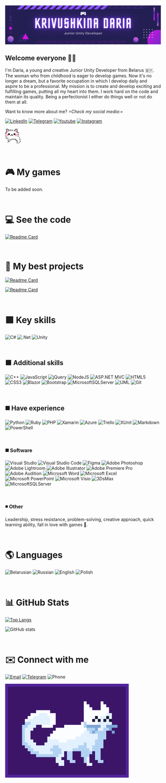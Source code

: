 ![](Banner.png)


## Welcome everyone 👋💜

I'm Daria, a young and creative Junior Unity Developer from Belarus 🇧🇾. The woman who from childhood is eager to develop games. Now it's no longer a dream, but a favorite occupation in which I develop daily and aspire to be a professional. My mission is to create and develop exciting and fulfilling games, putting all my heart into them. I work hard on the code and maintain its quality. Being a perfectionist I either do things well or not do them at all.

Want to know more about me? *=Check my social media:=*

[![LinkedIn](https://img.shields.io/badge/LinkedIn-blueviolet?logo=linkedin&style=for-the-badge&link=https://www.linkedin.com/in/дарья-кривушкина-3b31ab246/)](https://www.linkedin.com/in/дарья-кривушкина-3b31ab246/)
[![Telegram](https://img.shields.io/badge/Telegram-Ru_Channel-blueviolet?logo=telegram&style=for-the-badge&link=https://t.me/dkrivush)](https://t.me/dkrivush)
[![Youtube](https://img.shields.io/badge/Youtube-Ru_Videos-blueviolet?logo=youtube&style=for-the-badge&link=https://www.youtube.com/channel/UC1LQPG64CmNDyv7Q5k931AQ)](https://www.youtube.com/channel/UC1LQPG64CmNDyv7Q5k931AQ)
[![Instagram](https://img.shields.io/badge/Instagram-My_Life-blueviolet?logo=Instagram&style=for-the-badge&link=https://www.instagram.com/dashkrv/)](https://www.instagram.com/dashkrv/)

<img src="CatGif_2.gif" width="50" height="50"/>

&ensp;

# 🎮 My games
To be added soon.

&ensp;

# 💻 See the code
[![Readme Card](https://github-readme-stats.vercel.app/api/pin/?username=daridakr&repo=helix-jump&theme=tokyonight&text_color=FFFFFF&title_color=d315e3)](https://github.com/daridakr/helix-jump)

&ensp;

# 🎇 My best projects
[![Readme Card](https://github-readme-stats.vercel.app/api/pin/?username=daridakr&repo=progguru&theme=tokyonight&text_color=FFFFFF&title_color=d315e3)](https://github.com/daridakr/progguru)

[![Readme Card](https://github-readme-stats.vercel.app/api/pin/?username=daridakr&repo=Website-For-Crowdfunding-Campaigns&theme=tokyonight&text_color=FFFFFF&title_color=d315e3)](https://github.com/daridakr/Website-For-Crowdfunding-Campaigns)

&ensp;

# 🟪 Key skills

![C#](https://img.shields.io/badge/c%23-%23239120.svg?style=for-the-badge&logo=c-sharp&logoColor=white)
![.Net](https://img.shields.io/badge/.NET-5C2D91?style=for-the-badge&logo=.net&logoColor=white)
![Unity](https://img.shields.io/badge/unity-%23000000.svg?style=for-the-badge&logo=unity&logoColor=white)

&ensp;

## ⬛ Additional skills
![C++](https://img.shields.io/badge/c++-%2300599C.svg?style=for-the-badge&logo=c%2B%2B&logoColor=white)
![JavaScript](https://img.shields.io/badge/javascript-%23323330.svg?style=for-the-badge&logo=javascript&logoColor=%23F7DF1E)
![jQuery](https://img.shields.io/badge/jquery-%230769AD.svg?style=for-the-badge&logo=jquery&logoColor=white)
![NodeJS](https://img.shields.io/badge/node.js-6DA55F?style=for-the-badge&logo=node.js&logoColor=white)
![ASP.NET MVC](https://img.shields.io/badge/ASP.NET%20MVC-025E8C?style=for-the-badge&logoColor=white)
![HTML5](https://img.shields.io/badge/html5-%23E34F26.svg?style=for-the-badge&logo=html5&logoColor=white)
![CSS3](https://img.shields.io/badge/css3-%231572B6.svg?style=for-the-badge&logo=css3&logoColor=white)
![Blazor](https://img.shields.io/badge/blazor-%235C2D91.svg?style=for-the-badge&logo=blazor&logoColor=white)
![Bootstrap](https://img.shields.io/badge/bootstrap-%23563D7C.svg?style=for-the-badge&logo=bootstrap&logoColor=white)
![MicrosoftSQLServer](https://img.shields.io/badge/Microsoft%20SQL%20Sever-CC2927?style=for-the-badge&logo=microsoft%20sql%20server&logoColor=white)
![UML](https://img.shields.io/badge/UML-EF3939?style=for-the-badge&logoColor=white)
![Git](https://img.shields.io/badge/git-%23F05033.svg?style=for-the-badge&logo=git&logoColor=white)

&ensp;

## ◼️ Have experience
![Python](https://img.shields.io/badge/python-3670A0?style=for-the-badge&logo=python&logoColor=ffdd54)
![Ruby](https://img.shields.io/badge/ruby-%23CC342D.svg?style=for-the-badge&logo=ruby&logoColor=white)
![PHP](https://img.shields.io/badge/php-%23777BB4.svg?style=for-the-badge&logo=php&logoColor=white)
![Xamarin](https://img.shields.io/badge/Xamarin-3199DC?style=for-the-badge&logo=xamarin&logoColor=white)
![Azure](https://img.shields.io/badge/azure-%230072C6.svg?style=for-the-badge&logo=microsoftazure&logoColor=white)
![Trello](https://img.shields.io/badge/Trello-%23026AA7.svg?style=for-the-badge&logo=Trello&logoColor=white)
![XUnit](https://img.shields.io/badge/XUnit-2F3134?style=for-the-badge&logoColor=white)
![Markdown](https://img.shields.io/badge/markdown-%23000000.svg?style=for-the-badge&logo=markdown&logoColor=white)
![PowerShell](https://img.shields.io/badge/PowerShell-%235391FE.svg?style=for-the-badge&logo=powershell&logoColor=white)

&ensp;

### ◼️ Software
![Visual Studio](https://img.shields.io/badge/Visual%20Studio-5C2D91.svg?style=for-the-badge&logo=visual-studio&logoColor=white)
![Visual Studio Code](https://img.shields.io/badge/Visual%20Studio%20Code-0078d7.svg?style=for-the-badge&logo=visual-studio-code&logoColor=white)
![Figma](https://img.shields.io/badge/figma-%23F24E1E.svg?style=for-the-badge&logo=figma&logoColor=white)
![Adobe Photoshop](https://img.shields.io/badge/adobe%20photoshop-%2331A8FF.svg?style=for-the-badge&logo=adobe%20photoshop&logoColor=white)
![Adobe Lightroom](https://img.shields.io/badge/Adobe%20Lightroom-31A8FF.svg?style=for-the-badge&logo=Adobe%20Lightroom&logoColor=white)
![Adobe Illustrator](https://img.shields.io/badge/adobe%20illustrator-%23FF9A00.svg?style=for-the-badge&logo=adobe%20illustrator&logoColor=white)
![Adobe Premiere Pro](https://img.shields.io/badge/Adobe%20Premiere%20Pro-9999FF.svg?style=for-the-badge&logo=Adobe%20Premiere%20Pro&logoColor=white)
![Adobe Audition](https://img.shields.io/badge/Adobe%20Audition-9999FF.svg?style=for-the-badge&logo=Adobe%20Audition&logoColor=white)
![Microsoft Word](https://img.shields.io/badge/Microsoft_Word-2B579A?style=for-the-badge&logo=microsoft-word&logoColor=white)
![Microsoft Excel](https://img.shields.io/badge/Microsoft_Excel-217346?style=for-the-badge&logo=microsoft-excel&logoColor=white)
![Microsoft PowerPoint](https://img.shields.io/badge/Microsoft_PowerPoint-B7472A?style=for-the-badge&logo=microsoft-powerpoint&logoColor=white)
![Microsoft Visio ](https://img.shields.io/badge/Microsoft_Visio-3955A3?style=for-the-badge&logo=microsoft-visio&logoColor=white)
![3DsMax](https://img.shields.io/badge/3DsMax-000?style=for-the-badge&logoColor=%23F7DF1E)
![MicrosoftSQLServer](https://img.shields.io/badge/SQL_Server_Management_Studio-CC2927?style=for-the-badge&logo=microsoft%20sql%20server&logoColor=white)

&ensp;

### ◾ Other
Leadership, stress resistance, problem-solving, creative approach, quick learning ability, fall in love with games 💜.

&ensp;

# 🌎 Languages
![Belarusian](https://img.shields.io/badge/Belarusian-Native-blueviolet?style=for-the-badge)
![Russian](https://img.shields.io/badge/Russian-Native-blueviolet?style=for-the-badge) 
![English](https://img.shields.io/badge/English-Upper_Intermediate-blueviolet?style=for-the-badge) 
![Polish](https://img.shields.io/badge/Polish-Elementary-blueviolet?style=for-the-badge) 

&ensp;

# 📊 GitHub Stats
[![Top Langs](https://github-readme-stats.vercel.app/api/top-langs/?username=daridakr&layout=compact&theme=tokyonight&text_color=FFFFFF&title_color=d315e3)](https://github.com/anuraghazra/github-readme-stats)

![GitHub stats](https://github-readme-stats.vercel.app/api?username=daridakr&show_icons=true&theme=tokyonight&text_color=FFFFFF&title_color=d315e3&hide=contribs,prs)

&ensp;

# ✉️ Connect with me
[![Email](https://img.shields.io/badge/Email-Click-blueviolet?logo=gmail&style=for-the-badge&link=https://d.krivushkina@gmail.com)](https://d.krivushkina@gmail.com)
[![Telegram](https://img.shields.io/badge/Telegram-Click-blueviolet?logo=telegram&style=for-the-badge&link=https://t.me/dashkrv)](https://t.me/dashkrv)
![Phone](https://img.shields.io/badge/Phone-+375259139843-blueviolet?&style=for-the-badge)

<img src="CatGif.gif" width="400" height="304"/>
